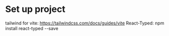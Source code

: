 # Set up project

tailwind for vite: https://tailwindcss.com/docs/guides/vite
React-Typed: npm install react-typed --save
